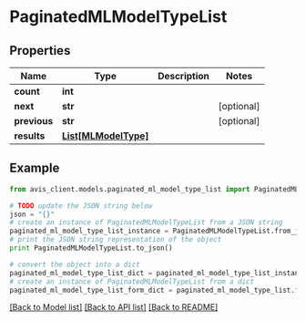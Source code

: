 # PaginatedMLModelTypeList


## Properties

Name | Type | Description | Notes
------------ | ------------- | ------------- | -------------
**count** | **int** |  | 
**next** | **str** |  | [optional] 
**previous** | **str** |  | [optional] 
**results** | [**List[MLModelType]**](MLModelType.md) |  | 

## Example

```python
from avis_client.models.paginated_ml_model_type_list import PaginatedMLModelTypeList

# TODO update the JSON string below
json = "{}"
# create an instance of PaginatedMLModelTypeList from a JSON string
paginated_ml_model_type_list_instance = PaginatedMLModelTypeList.from_json(json)
# print the JSON string representation of the object
print PaginatedMLModelTypeList.to_json()

# convert the object into a dict
paginated_ml_model_type_list_dict = paginated_ml_model_type_list_instance.to_dict()
# create an instance of PaginatedMLModelTypeList from a dict
paginated_ml_model_type_list_form_dict = paginated_ml_model_type_list.from_dict(paginated_ml_model_type_list_dict)
```
[[Back to Model list]](../README.md#documentation-for-models) [[Back to API list]](../README.md#documentation-for-api-endpoints) [[Back to README]](../README.md)


